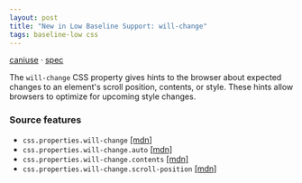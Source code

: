 ```yaml
---
layout: post
title: "New in Low Baseline Support: will-change"
tags: baseline-low css
---
```


[caniuse](https://caniuse.com/?search=will-change) · [spec](https://drafts.csswg.org/css-will-change-1/)

The `will-change` CSS property gives hints to the browser about expected changes to an element's scroll position, contents, or style. These hints allow browsers to optimize for upcoming style changes.

### Source features

- ``css.properties.will-change`` [[mdn]](https://https://developer.mozilla.org/en-US/search?q=css.properties.will-change)
- ``css.properties.will-change.auto`` [[mdn]](https://https://developer.mozilla.org/en-US/search?q=css.properties.will-change.auto)
- ``css.properties.will-change.contents`` [[mdn]](https://https://developer.mozilla.org/en-US/search?q=css.properties.will-change.contents)
- ``css.properties.will-change.scroll-position`` [[mdn]](https://https://developer.mozilla.org/en-US/search?q=css.properties.will-change.scroll-position)
